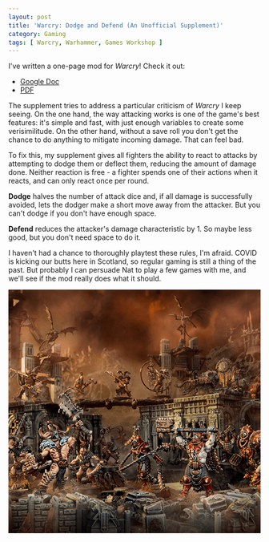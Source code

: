 ```yaml
---
layout: post
title: 'Warcry: Dodge and Defend (An Unofficial Supplement)'
category: Gaming
tags: [ Warcry, Warhammer, Games Workshop ]
---
```


I've written a one-page mod for *Warcry*! Check it out:

- [Google Doc](https://docs.google.com/document/d/1FsgmEm9Y7GBI_2gLMRIZgL3SsyC-In4YJsURw73nx2c/edit?usp=sharing)
- [PDF](/files/Warcry_%20Dodge%20and%20Defend.pdf)

The supplement tries to address a particular criticism of *Warcry* I keep seeing. On the one hand, the way attacking works is one of the game's best features: it's simple and fast, with just enough variables to create some verisimilitude. On the other hand, without a save roll you don't get the chance to do anything to mitigate incoming damage. That can feel bad. 

To fix this, my supplement gives all fighters the ability to react to attacks by attempting to dodge them or deflect them, reducing the amount of damage done. Neither reaction is free - a fighter spends one of their actions when it reacts, and can only react once per round.

**Dodge** halves the number of attack dice and, if all damage is successfully avoided, lets the dodger make a short move away from the attacker. But you can't dodge if you don't have enough space. 

**Defend** reduces the attacker's damage characteristic by 1. So maybe less good, but you don't need space to do it. 

I haven't had a chance to thoroughly playtest these rules, I'm afraid. COVID is kicking our butts here in Scotland, so regular gaming is still a thing of the past. But probably I can persuade Nat to play a few games with me, and we'll see if the mod really does what it should.

![](/images/warcry.png)

